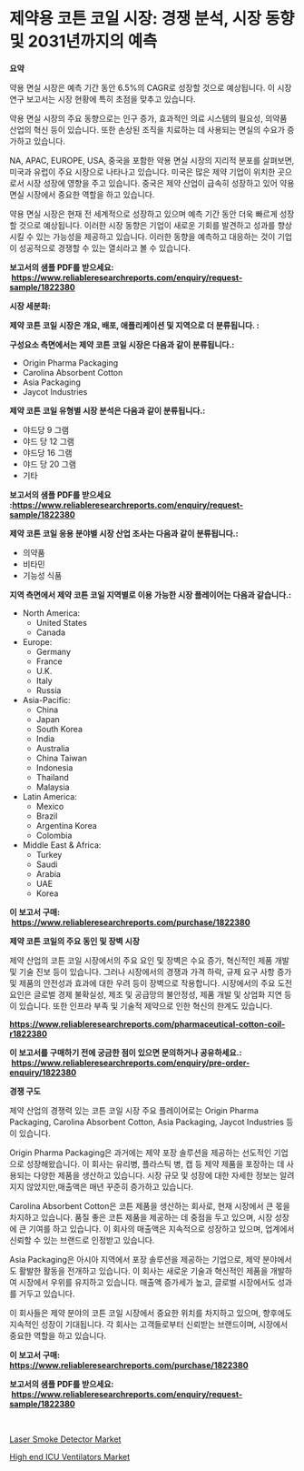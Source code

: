 <p><h1>제약용 코튼 코일 시장: 경쟁 분석, 시장 동향 및 2031년까지의 예측</h1></p><p><strong>요약</strong></p>
<p><p>약용 면실 시장은 예측 기간 동안 6.5%의 CAGR로 성장할 것으로 예상됩니다. 이 시장 연구 보고서는 시장 현황에 특히 초점을 맞추고 있습니다.</p><p>약용 면실 시장의 주요 동향으로는 인구 증가, 효과적인 의료 시스템의 필요성, 의약품 산업의 혁신 등이 있습니다. 또한 손상된 조직을 치료하는 데 사용되는 면실의 수요가 증가하고 있습니다.</p><p>NA, APAC, EUROPE, USA, 중국을 포함한 약용 면실 시장의 지리적 분포를 살펴보면, 미국과 유럽이 주요 시장으로 나타나고 있습니다. 미국은 많은 제약 기업이 위치한 곳으로서 시장 성장에 영향을 주고 있습니다. 중국은 제약 산업이 급속히 성장하고 있어 약용 면실 시장에서 중요한 역할을 하고 있습니다.</p><p>약용 면실 시장은 현재 전 세계적으로 성장하고 있으며 예측 기간 동안 더욱 빠르게 성장할 것으로 예상됩니다. 이러한 시장 동향은 기업이 새로운 기회를 발견하고 성과를 향상시킬 수 있는 가능성을 제공하고 있습니다. 이러한 동향을 예측하고 대응하는 것이 기업이 성공적으로 경쟁할 수 있는 열쇠라고 볼 수 있습니다.</p></p>
<p><strong>보고서의 샘플 PDF를 받으세요: &nbsp;<a href="https://www.reliableresearchreports.com/enquiry/request-sample/1822380">https://www.reliableresearchreports.com/enquiry/request-sample/1822380</a></strong></p>
<p><strong>시장 세분화:</strong></p>
<p><strong> 제약 코튼 코일 시장은 개요, 배포, 애플리케이션 및 지역으로 더 분류됩니다. :</strong></p>
<p><strong>구성요소 측면에서는 제약 코튼 코일 시장은 다음과 같이 분류됩니다.:</strong></p>
<p><ul><li>Origin Pharma Packaging</li><li>Carolina Absorbent Cotton</li><li>Asia Packaging</li><li>Jaycot Industries</li></ul></p>
<p><strong> 제약 코튼 코일 유형별 시장 분석은 다음과 같이 분류됩니다.:</strong></p>
<p><ul><li>야드당 9 그램</li><li>야드 당 12 그램</li><li>야드당 16 그램</li><li>야드 당 20 그램</li><li>기타</li></ul></p>
<p><strong>보고서의 샘플 PDF를 받으세요 :<a href="https://www.reliableresearchreports.com/enquiry/request-sample/1822380">https://www.reliableresearchreports.com/enquiry/request-sample/1822380</a></strong></p>
<p><strong> 제약 코튼 코일 응용 분야별 시장 산업 조사는 다음과 같이 분류됩니다.:</strong></p>
<p><ul><li>의약품</li><li>비타민</li><li>기능성 식품</li></ul></p>
<p><strong>지역 측면에서 제약 코튼 코일 지역별로 이용 가능한 시장 플레이어는 다음과 같습니다.:</strong></p>
<p><ul>
    <li>
        North America:
        <ul>
            <li>United States</li>
            <li>Canada</li>
        </ul>
    </li>
    <li>
        Europe:
        <ul>
            <li>Germany</li>
            <li>France</li>
            <li>U.K.</li>
            <li>Italy</li>
            <li>Russia</li>
        </ul>
    </li>
    <li>
        Asia-Pacific:
        <ul>
            <li>China</li>
            <li>Japan</li>
            <li>South Korea</li>
            <li>India</li>
            <li>Australia</li>
            <li>China Taiwan</li>
            <li>Indonesia</li>
            <li>Thailand</li>
            <li>Malaysia</li>
        </ul>
    </li>
    <li>
        Latin America:
        <ul>
            <li>Mexico</li>
            <li>Brazil</li>
            <li>Argentina Korea</li>
            <li>Colombia</li>
        </ul>
    </li>
    <li>
        Middle East & Africa:
        <ul>
            <li>Turkey</li>
            <li>Saudi</li>
            <li>Arabia</li>
            <li>UAE</li>
            <li>Korea</li>
        </ul>
    </li>
    </ul></p>
<p><strong>이 보고서 구매: &nbsp;<a href="https://www.reliableresearchreports.com/purchase/1822380">https://www.reliableresearchreports.com/purchase/1822380</a></strong></p>
<p><strong>제약 코튼 코일의 주요 동인 및 장벽 시장</strong></p>
<p><p>제약 산업의 코튼 코일 시장에서의 주요 요인 및 장벽은 수요 증가, 혁신적인 제품 개발 및 기술 진보 등이 있습니다. 그러나 시장에서의 경쟁과 가격 하락, 규제 요구 사항 증가 및 제품의 안전성과 효과에 대한 우려 등이 장벽으로 작용합니다. 시장에서의 주요 도전 요인은 글로벌 경제 불확실성, 제조 및 공급망의 불안정성, 제품 개발 및 상업화 지연 등이 있습니다. 또한 인프라 부족 및 기술적 제약으로 인한 혁신의 한계도 있습니다.</p></p>
<p><strong><a href="https://www.reliableresearchreports.com/pharmaceutical-cotton-coil-r1822380">https://www.reliableresearchreports.com/pharmaceutical-cotton-coil-r1822380</a></strong></p>
<p><strong>이 보고서를 구매하기 전에 궁금한 점이 있으면 문의하거나 공유하세요.: &nbsp;<a href="https://www.reliableresearchreports.com/enquiry/pre-order-enquiry/1822380">https://www.reliableresearchreports.com/enquiry/pre-order-enquiry/1822380</a></strong></p>
<p><strong>경쟁 구도</strong></p>
<p><p>제약 산업의 경쟁력 있는 코튼 코일 시장 주요 플레이어로는 Origin Pharma Packaging, Carolina Absorbent Cotton, Asia Packaging, Jaycot Industries 등이 있습니다. </p><p>Origin Pharma Packaging은 과거에는 제약 포장 솔루션을 제공하는 선도적인 기업으로 성장해왔습니다. 이 회사는 유리병, 플라스틱 병, 캡 등 제약 제품을 포장하는 데 사용되는 다양한 제품을 생산하고 있습니다. 시장 규모 및 성장에 대한 자세한 정보는 알려지지 않았지만,매출액은 매년 꾸준히 증가하고 있습니다.</p><p>Carolina Absorbent Cotton은 코튼 제품을 생산하는 회사로, 현재 시장에서 큰 몫을 차지하고 있습니다. 품질 좋은 코튼 제품을 제공하는 데 중점을 두고 있으며, 시장 성장에 큰 기여를 하고 있습니다. 이 회사의 매출액은 지속적으로 성장하고 있으며, 업계에서 신뢰할 수 있는 브랜드로 인정받고 있습니다.</p><p>Asia Packaging은 아시아 지역에서 포장 솔루션을 제공하는 기업으로, 제약 분야에서도 활발한 활동을 전개하고 있습니다. 이 회사는 새로운 기술과 혁신적인 제품을 개발하여 시장에서 우위를 유지하고 있습니다. 매출액 증가세가 높고, 글로벌 시장에서도 성과를 거두고 있습니다.</p><p>이 회사들은 제약 분야의 코튼 코일 시장에서 중요한 위치를 차지하고 있으며, 향후에도 지속적인 성장이 기대됩니다. 각 회사는 고객들로부터 신뢰받는 브랜드이며, 시장에서 중요한 역할을 하고 있습니다.</p></p>
<p><strong>이 보고서 구매: &nbsp; <a href="https://www.reliableresearchreports.com/purchase/1822380">https://www.reliableresearchreports.com/purchase/1822380</a></strong></p>
<p><strong>보고서의 샘플 PDF를 받으세요: &nbsp;<a href="https://www.reliableresearchreports.com/enquiry/request-sample/1822380">https://www.reliableresearchreports.com/enquiry/request-sample/1822380</a></strong><strong></strong></p>
<p>&nbsp;</p>
<p><p><a href="https://github.com/JameTravis/Market-Research-Report-List-4/blob/main/laser-smoke-detector-market.md">Laser Smoke Detector Market</a></p><p><a href="https://eight-handstand-8fb.notion.site/High-end-ICU-Ventilators-Market-Focuses-on-Market-Share-Size-and-Projected-Forecast-Till-2031-f066aff9043a4fc48176a5b6ad100430">High end ICU Ventilators Market</a></p></p>